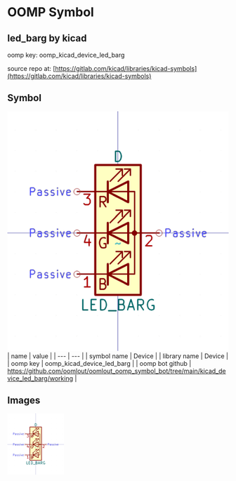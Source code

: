 # OOMP Symbol  
## led_barg  by kicad  
  
oomp key: oomp_kicad_device_led_barg  
  
source repo at: [https://gitlab.com/kicad/libraries/kicad-symbols](https://gitlab.com/kicad/libraries/kicad-symbols)  
## Symbol  
  
[![working.png](working_600.png)](working.png)  
| name | value | 
| --- | --- | 
| symbol name | Device | 
| library name | Device | 
| oomp key | oomp_kicad_device_led_barg | 
| oomp bot github | https://github.com/oomlout/oomlout_oomp_symbol_bot/tree/main/kicad_device_led_barg/working | 
## Images  
  
[![working.png](working_140.png)](working.png)  
